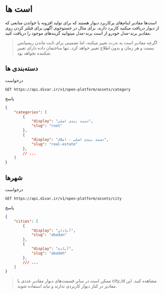 # است ها

است‌ها مقادیر اینام‌های پرکاربرد دیوار هستند که برای تولید افزونه یا خواندن
منابعی که از دیوار دریافت میکنید کاربرد دارند. برای مثال در جستوجوی آگهی برای
فیلتر کردن روی مقادیر برند-مدل خودرو از است برند-مدل میتوانید گزینه‌های موجود را دریافت کنید.

> اگرچه مقادیر است به ندرت تغییر میکنند، اما تضمینی برای ثابت ماندن ریسپانس نیست و هر زمان و بدون اطلاع تغییر خواهد کرد. تنها ساختمان داده دارای تغییر شکننده نخواهد بود.

## دسته‌بندی ها

درخواست
```http
GET https://api.divar.ir/v1/open-platform/assets/category
```

پاسخ
```json
{
    "categories": [
        {
            "display": "دسته بندی اصلی",
            "slug": "root"
        },
        {
            "display": "دسته بندی اصلی - املاک",
            "slug": "real-estate"
        },
        // ...
    ]
}
```

## شهرها

درخواست
```http
GET https://api.divar.ir/v1/open-platform/assets/city
```

پاسخ
```json
{
    "cities": [
        {
            "display": "آبادان",
            "slug": "abadan"
        },
        {
            "display": "آباده",
            "slug": "abadeh"
        },
        /// ...
    ]
}
```

> ممکن است در سایر قسمت‌های دیوار مقادیر عددی یا city_id مشاهده کنید. این مقادیر در کنار دیوار کاربردی ندارند و نباید استفاده شوند.


